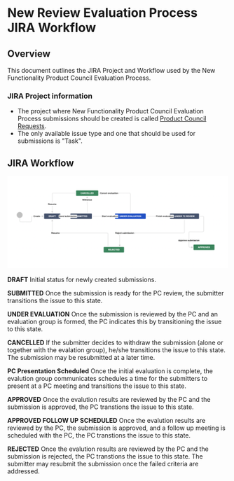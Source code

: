 # New Review Evaluation Process JIRA Workflow

## Overview
This document outlines the JIRA Project and Workflow used by the New Functionality Product Council Evaluation Process.

### JIRA Project information
* The project where New Functionality Product Council Evaluation Process submissions should be created is called [Product Council Requests](https://issues.folio.org/projects/PCR).
* The only available issue type and one that should be used for submissions is "Task".

## JIRA Workflow
![Product Council Requests Workflow](assets/workflow.png)

**DRAFT** Initial status for newly created submissions.

**SUBMITTED** Once the submission is ready for the PC review, the submitter transitions the issue to this state.

**UNDER EVALUATION** Once the submission is reviewed by the PC and an evaluation group is formed, the PC indicates this by transitioning the issue to this state.

**CANCELLED** If the submitter decides to withdraw the submission (alone or together with the evalation group), he/she transitions the issue to this state.
The submission may be resubmitted at a later time.

**PC Presentation Scheduled** Once the initial evaluation is complete, the evalution group communicates schedules a time for the submitters to present at a PC meeting and transitions the issue to this state.

**APPROVED** Once the evalution results are reviewed by the PC and the submission is approved, the PC transtions the issue to this state.

**APPROVED FOLLOW UP SCHEDULED** Once the evalution results are reviewed by the PC, the submission is approved, and a follow up meeting is scheduled with the PC, the PC transtions the issue to this state.

**REJECTED** Once the evalution results are reviewed by the PC and the submission is rejected, the PC transtions the issue to this state. The submitter may resubmit the submission once the failed criteria are addressed.
